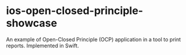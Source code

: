 # ios-open-closed-principle-showcase
An example of Open-Closed Principle (OCP) application in a tool to print reports. Implemented in Swift.
